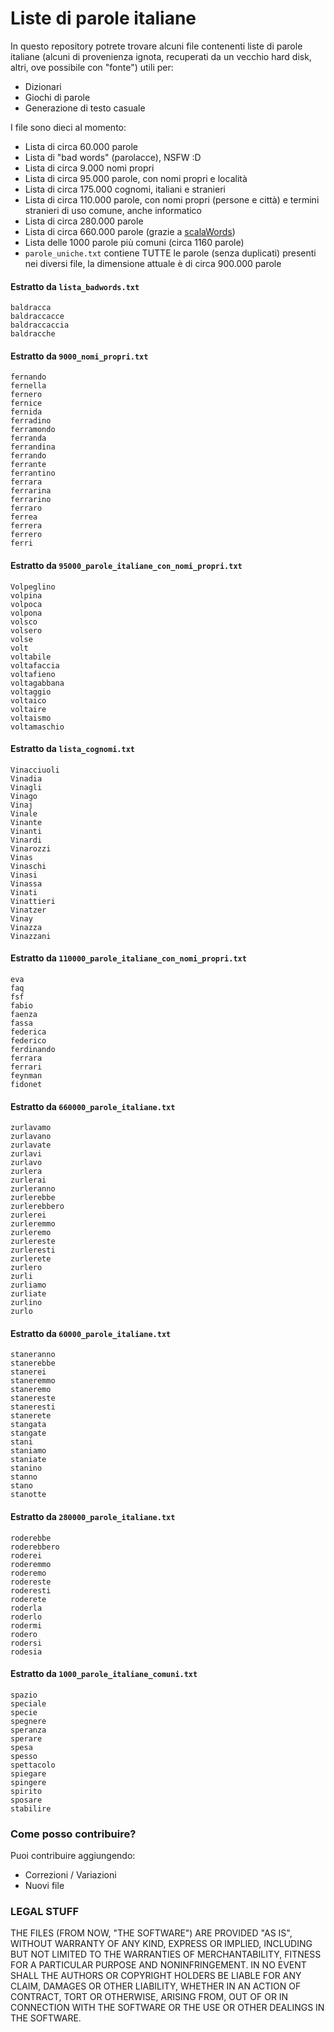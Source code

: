 # Liste di parole italiane

In questo repository potrete trovare alcuni file contenenti liste di parole italiane (alcuni di provenienza ignota, recuperati da un vecchio hard disk, altri, ove possibile con "fonte") utili per:

* Dizionari
* Giochi di parole
* Generazione di testo casuale

I file sono dieci al momento:

* Lista di circa 60.000 parole
* Lista di "bad words" (parolacce), NSFW :D
* Lista di circa 9.000 nomi propri
* Lista di circa 95.000 parole, con nomi propri e località
* Lista di circa 175.000 cognomi, italiani e stranieri
* Lista di circa 110.000 parole, con nomi propri (persone e città) e termini stranieri di uso comune, anche informatico
* Lista di circa 280.000 parole
* Lista di circa 660.000 parole (grazie a [scalaWords](https://github.com/pazqo/scalaWords))
* Lista delle 1000 parole più comuni (circa 1160 parole)
* `parole_uniche.txt` contiene TUTTE le parole (senza duplicati) presenti nei diversi file, la dimensione attuale è di circa 900.000 parole

#### Estratto da `lista_badwords.txt`

```
baldracca
baldraccacce
baldraccaccia
baldracche
```

#### Estratto da `9000_nomi_propri.txt`

```
fernando
fernella
fernero
fernice
fernida
ferradino
ferramondo
ferranda
ferrandina
ferrando
ferrante
ferrantino
ferrara
ferrarina
ferrarino
ferraro
ferrea
ferrera
ferrero
ferri
```

#### Estratto da `95000_parole_italiane_con_nomi_propri.txt`

```
Volpeglino
volpina
volpoca
volpona
volsco
volsero
volse
volt
voltabile
voltafaccia
voltafieno
voltagabbana
voltaggio
voltaico
voltaire
voltaismo
voltamaschio
```

#### Estratto da `lista_cognomi.txt`

```
Vinacciuoli
Vinadia
Vinagli
Vinago
Vinaj
Vinale
Vinante
Vinanti
Vinardi
Vinarozzi
Vinas
Vinaschi
Vinasi
Vinassa
Vinati
Vinattieri
Vinatzer
Vinay
Vinazza
Vinazzani
```

#### Estratto da `110000_parole_italiane_con_nomi_propri.txt`

```
eva
faq
fsf
fabio
faenza
fassa
federica
federico
ferdinando
ferrara
ferrari
feynman
fidonet
```

#### Estratto da `660000_parole_italiane.txt`

```
zurlavamo
zurlavano
zurlavate
zurlavi
zurlavo
zurlera
zurlerai
zurleranno
zurlerebbe
zurlerebbero
zurlerei
zurleremmo
zurleremo
zurlereste
zurleresti
zurlerete
zurlero
zurli
zurliamo
zurliate
zurlino
zurlo
```

#### Estratto da `60000_parole_italiane.txt`

```stanerai
staneranno
stanerebbe
stanerei
staneremmo
staneremo
stanereste
staneresti
stanerete
stangata
stangate
stani
staniamo
staniate
stanino
stanno
stano
stanotte
```
#### Estratto da ``280000_parole_italiane.txt``

```
roderebbe
roderebbero
roderei
roderemmo
roderemo
rodereste
roderesti
roderete
roderla
roderlo
rodermi
rodero
rodersi
rodesia
```

#### Estratto da ``1000_parole_italiane_comuni.txt``

```
spazio
speciale
specie
spegnere
speranza
sperare
spesa
spesso
spettacolo
spiegare
spingere
spirito
sposare
stabilire
```

### Come posso contribuire?

Puoi contribuire aggiungendo:

* Correzioni / Variazioni
* Nuovi file

### LEGAL STUFF

THE FILES (FROM NOW, "THE SOFTWARE") ARE PROVIDED "AS IS", WITHOUT WARRANTY OF ANY KIND, EXPRESS OR IMPLIED, INCLUDING BUT NOT LIMITED TO THE WARRANTIES OF MERCHANTABILITY,
FITNESS FOR A PARTICULAR PURPOSE AND NONINFRINGEMENT. IN NO EVENT SHALL THE AUTHORS OR COPYRIGHT HOLDERS BE LIABLE FOR ANY CLAIM, DAMAGES OR OTHER LIABILITY,
WHETHER IN AN ACTION OF CONTRACT, TORT OR OTHERWISE, ARISING FROM, OUT OF OR IN CONNECTION WITH THE SOFTWARE OR THE USE OR OTHER DEALINGS IN THE SOFTWARE.
